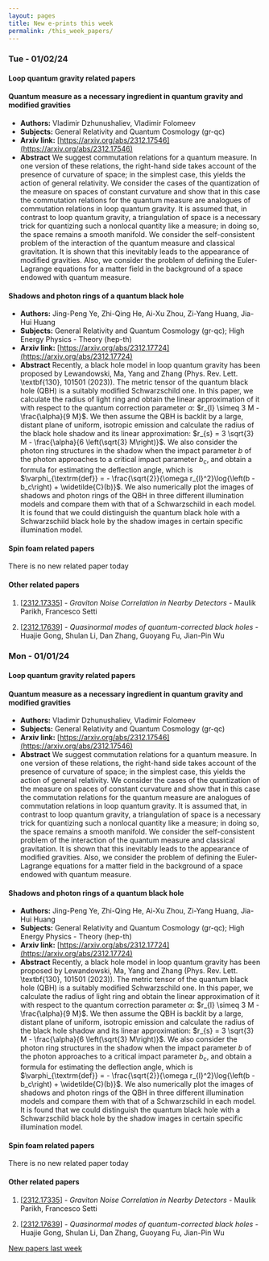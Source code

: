 ```yaml
---
layout: pages
title: New e-prints this week
permalink: /this_week_papers/
---
```




### Tue - 01/02/24

#### Loop quantum gravity related papers

#### **Quantum measure as a necessary ingredient in quantum gravity and  modified gravities**
 - **Authors:** Vladimir Dzhunushaliev, Vladimir Folomeev
 - **Subjects:** General Relativity and Quantum Cosmology (gr-qc)
 - **Arxiv link:** [https://arxiv.org/abs/2312.17546](https://arxiv.org/abs/2312.17546)
 - **Abstract**
 We suggest commutation relations for a quantum measure. In one version of these relations, the right-hand side takes account of the presence of curvature of space; in the simplest case, this yields the action of general relativity. We consider the cases of the quantization of the measure on spaces of constant curvature and show that in this case the commutation relations for the quantum measure are analogues of commutation relations in loop quantum gravity. It is assumed that, in contrast to loop quantum gravity, a triangulation of space is a necessary trick for quantizing such a nonlocal quantity like a measure; in doing so, the space remains a smooth manifold. We consider the self-consistent problem of the interaction of the quantum measure and classical gravitation. It is shown that this inevitably leads to the appearance of modified gravities. Also, we consider the problem of defining the Euler-Lagrange equations for a matter field in the background of a space endowed with quantum measure. 

#### **Shadows and photon rings of a quantum black hole**
 - **Authors:** Jing-Peng Ye, Zhi-Qing He, Ai-Xu Zhou, Zi-Yang Huang, Jia-Hui Huang
 - **Subjects:** General Relativity and Quantum Cosmology (gr-qc); High Energy Physics - Theory (hep-th)
 - **Arxiv link:** [https://arxiv.org/abs/2312.17724](https://arxiv.org/abs/2312.17724)
 - **Abstract**
 Recently, a black hole model in loop quantum gravity has been proposed by Lewandowski, Ma, Yang and Zhang (Phys. Rev. Lett. \textbf{130}, 101501 (2023)). The metric tensor of the quantum black hole (QBH) is a suitably modified Schwarzschild one. In this paper, we calculate the radius of light ring and obtain the linear approximation of it with respect to the quantum correction parameter $\alpha$: $r_{l} \simeq 3 M - \frac{\alpha}{9 M}$. We then assume the QBH is backlit by a large, distant plane of uniform, isotropic emission and calculate the radius of the black hole shadow and its linear approximation: $r_{s} = 3 \sqrt{3} M - \frac{\alpha}{6 \left(\sqrt{3} M\right)}$. We also consider the photon ring structures in the shadow when the impact parameter $b$ of the photon approaches to a critical impact parameter $b_{\textrm{c}}$, and obtain a formula for estimating the deflection angle, which is $\varphi_{\textrm{def}} = - \frac{\sqrt{2}}{\omega r_{l}^2}\log{\left(b - b_c\right) + \widetilde{C}(b)}$. We also numerically plot the images of shadows and photon rings of the QBH in three different illumination models and compare them with that of a Schwarzschild in each model. It is found that we could distinguish the quantum black hole with a Schwarzschild black hole by the shadow images in certain specific illumination model. 

#### Spin foam related papers

There is no new related paper today 



#### Other related papers

1. [[2312.17335]](https://arxiv.org/abs/2312.17335) - *Graviton Noise Correlation in Nearby Detectors* - Maulik Parikh, Francesco Setti

1. [[2312.17639]](https://arxiv.org/abs/2312.17639) - *Quasinormal modes of quantum-corrected black holes* - Huajie Gong, Shulan Li, Dan Zhang, Guoyang Fu, Jian-Pin Wu



### Mon - 01/01/24

#### Loop quantum gravity related papers

#### **Quantum measure as a necessary ingredient in quantum gravity and  modified gravities**
 - **Authors:** Vladimir Dzhunushaliev, Vladimir Folomeev
 - **Subjects:** General Relativity and Quantum Cosmology (gr-qc)
 - **Arxiv link:** [https://arxiv.org/abs/2312.17546](https://arxiv.org/abs/2312.17546)
 - **Abstract**
 We suggest commutation relations for a quantum measure. In one version of these relations, the right-hand side takes account of the presence of curvature of space; in the simplest case, this yields the action of general relativity. We consider the cases of the quantization of the measure on spaces of constant curvature and show that in this case the commutation relations for the quantum measure are analogues of commutation relations in loop quantum gravity. It is assumed that, in contrast to loop quantum gravity, a triangulation of space is a necessary trick for quantizing such a nonlocal quantity like a measure; in doing so, the space remains a smooth manifold. We consider the self-consistent problem of the interaction of the quantum measure and classical gravitation. It is shown that this inevitably leads to the appearance of modified gravities. Also, we consider the problem of defining the Euler-Lagrange equations for a matter field in the background of a space endowed with quantum measure. 

#### **Shadows and photon rings of a quantum black hole**
 - **Authors:** Jing-Peng Ye, Zhi-Qing He, Ai-Xu Zhou, Zi-Yang Huang, Jia-Hui Huang
 - **Subjects:** General Relativity and Quantum Cosmology (gr-qc); High Energy Physics - Theory (hep-th)
 - **Arxiv link:** [https://arxiv.org/abs/2312.17724](https://arxiv.org/abs/2312.17724)
 - **Abstract**
 Recently, a black hole model in loop quantum gravity has been proposed by Lewandowski, Ma, Yang and Zhang (Phys. Rev. Lett. \textbf{130}, 101501 (2023)). The metric tensor of the quantum black hole (QBH) is a suitably modified Schwarzschild one. In this paper, we calculate the radius of light ring and obtain the linear approximation of it with respect to the quantum correction parameter $\alpha$: $r_{l} \simeq 3 M - \frac{\alpha}{9 M}$. We then assume the QBH is backlit by a large, distant plane of uniform, isotropic emission and calculate the radius of the black hole shadow and its linear approximation: $r_{s} = 3 \sqrt{3} M - \frac{\alpha}{6 \left(\sqrt{3} M\right)}$. We also consider the photon ring structures in the shadow when the impact parameter $b$ of the photon approaches to a critical impact parameter $b_{\textrm{c}}$, and obtain a formula for estimating the deflection angle, which is $\varphi_{\textrm{def}} = - \frac{\sqrt{2}}{\omega r_{l}^2}\log{\left(b - b_c\right) + \widetilde{C}(b)}$. We also numerically plot the images of shadows and photon rings of the QBH in three different illumination models and compare them with that of a Schwarzschild in each model. It is found that we could distinguish the quantum black hole with a Schwarzschild black hole by the shadow images in certain specific illumination model. 

#### Spin foam related papers

There is no new related paper today 



#### Other related papers

1. [[2312.17335]](https://arxiv.org/abs/2312.17335) - *Graviton Noise Correlation in Nearby Detectors* - Maulik Parikh, Francesco Setti

1. [[2312.17639]](https://arxiv.org/abs/2312.17639) - *Quasinormal modes of quantum-corrected black holes* - Huajie Gong, Shulan Li, Dan Zhang, Guoyang Fu, Jian-Pin Wu






[New papers last week]({{site.url}}/archived/weekly/pre-prints/2024/01/01/archived_weekly_papers.html)